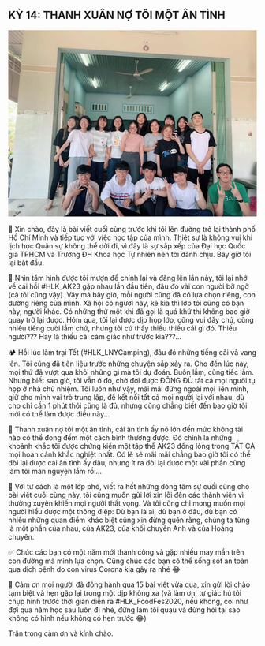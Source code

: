 ## KỲ 14: THANH XUÂN NỢ TÔI MỘT ÂN TÌNH

![Spring Stories 14](../img/SpringStories14.jpg)

📝 Xin chào, đây là bài viết cuối cùng trước khi tôi lên đường trở lại thành phố Hồ Chí Minh và tiếp tục với việc học tập của mình. Thiệt sự là không vui khi lịch học Quân sự không thể dời đi, vì đây là sự sắp xếp của Đại học Quốc gia TPHCM và Trường ĐH Khoa học Tự nhiên nên tôi đành chịu. Bây giờ tôi lại bắt đầu.

🎋 Nhìn tấm hình được tôi mượn để chỉnh lại và đăng lên lần này, tôi lại nhớ về cái hồi #HLK_AK23 gặp nhau lần đầu tiên, đâu đó vài con người bỡ ngỡ (cả tôi cũng vậy). Vậy mà bây giờ, mỗi người cũng đã có lựa chọn riêng, con đường riêng của mình. Xã hội có người này, kẻ kia thì lớp tôi cũng có bạn này, người khác. Có những thứ một khi đã gọi là quá khứ thì không bao giờ quay trở lại được. Hôm qua, tôi lại được dịp họp lớp, cũng vui đấy chứ, cũng nhiều tiếng cười lắm chứ, nhưng tôi cứ thấy thiếu thiếu cái gì đó. Thiếu người??? Hay là thiếu cái cảm giác như trước kia???...

🏕 Hồi lúc làm trại Tết (#HLK_LNYCamping), đâu đó những tiếng cãi vã vang lên. Tôi cũng đã tiên liệu trước những chuyện sắp xảy ra. Cho đến lúc này, mọi thứ đã vượt qua khỏi những gì mà tôi dự đoán. Buồn lắm, cũng tiếc lắm. Nhưng biết sao giờ, tôi vẫn ở đó, chờ đợi được ĐÔNG ĐỦ tất cả mọi người tụ họp ở nhà chủ nhiệm. Tôi luôn như vậy, mãi mãi đứng ngoài mọi liên minh, giữ cho mình vai trò trung lập, để kết nối tất cả mọi người lại với nhau, dù cho chỉ cần 1 phút thôi cũng là đủ, nhưng cũng chẳng biết đến bao giờ tôi mới có thể làm được điều này...

🏫 Thanh xuân nợ tôi một ân tình, cái ân tình ấy nó lớn đến mức không tài nào có thể đong đếm một cách bình thường được. Đó chính là những khoảnh khắc tôi được chứng kiến một tập thể AK23 đồng lòng trong TẤT CẢ mọi hoàn cảnh khắc nghiệt nhất. Có lẽ sẽ mãi mãi chẳng bao giờ tôi có thể đòi lại được cái ân tình ấy đâu, nhưng ít ra đòi lại được một vài phần cũng làm tôi mãn nguyện lắm rồi...

🏡 Với tư cách là một lớp phó, viết ra hết những dòng tâm sự cuối cùng cho bài viết cuối cùng này, tôi cũng muốn gửi lời xin lỗi đến các thành viên vì thường xuyên khiến mọi người thất vọng. Và tôi cũng chỉ mong muốn mọi người hiểu được một thông điệp: Dù bạn là ai, dù bạn ở đâu, dù bạn có nhiều những quan điểm khác biệt cũng xin đừng quên rằng, chúng ta từng là một phần của nhau, của AK23, của khối chuyên Anh và của Hoàng chuyên.

✅ Chúc các bạn có một năm mới thành công và gặp nhiều may mắn trên con đường mà mình lựa chọn. Cũng chúc các bạn có thể sống sót an toàn qua dịch bệnh do con virus Corona kia gây ra nhé 😂

👋 Cảm ơn mọi người đã đồng hành qua 15 bài viết vừa qua, xin gửi lời chào tạm biệt và hẹn gặp lại trong một dịp không xa (và làm ơn, tự giác hú tôi chụp hình trước thời gian diễn ra #HLK_FoodFes2020, nếu không, coi như đợi qua năm học sau luôn đi nhé, đừng làm tôi quạu và đừng hỏi tại sao không có hình nếu không có hẹn trước 😂)

Trân trọng cảm ơn và kính chào.
